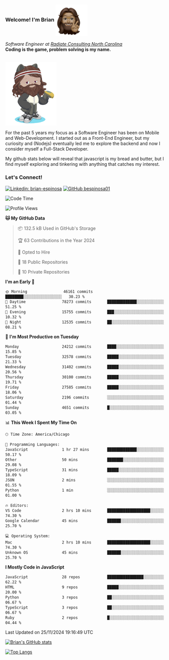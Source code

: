 ###  Welcome! I'm Brian <img align="center" src="https://github.com/bespinosa01/bespinosa01/blob/main/assets/peace-animoji.png" height="100" /></h2>
<p><em>Software Engineer at <a href="https://www.radiateconsulting.coop/north-carolina-tech-coop">Radiate Consulting North Carolina</a>
 <br/>
<!-- </br>Developer Consultant at <a href="https://codethedream.org/">Code The Dream</a> -->
</em> <b>Coding is the game, problem solving is my name.</b></p>

<br/>


 <img align="center" src="https://github.com/bespinosa01/bespinosa01/blob/main/assets/octo-me.png" height="200" /> 
 <p>
 For the past 5 years my focus as a Software Engineer has been on Mobile and Web-Development. I started out as a Front-End Engineer, but my curiosity and (Nodejs) eventually led me to explore the backend and now I consider myself a Full-Stack Developer.
</p>
<p>
 My github stats below will reveal that javascript is my bread and butter, but I find myself exploring and tinkering with anything that catches my interest. 
 </p>
 
 
### Let's Connect!

[![Linkedin: brian-espinosa](https://img.shields.io/badge/-brian--espinosa-blue?style=flat-square&logo=Linkedin&logoColor=white&link=https://www.linkedin.com/in/brian-espinosa/)](https://www.linkedin.com/in/brian-espinosa/)
[![GitHub bespinosa01](https://img.shields.io/github/followers/bespinosa01?label=follow&style=social)](https://github.com/bespinosa01)



<!--START_SECTION:waka-->
![Code Time](http://img.shields.io/badge/Code%20Time-1%2C682%20hrs%2038%20mins-blue)

![Profile Views](http://img.shields.io/badge/Profile%20Views-0-blue)

**🐱 My GitHub Data** 

> 📦 132.5 kB Used in GitHub's Storage 
 > 
> 🏆 63 Contributions in the Year 2024
 > 
> 💼 Opted to Hire
 > 
> 📜 18 Public Repositories 
 > 
> 🔑 10 Private Repositories 
 > 
**I'm an Early 🐤** 

```text
🌞 Morning                46161 commits       ████████░░░░░░░░░░░░░░░░░   30.23 % 
🌆 Daytime                78273 commits       █████████████░░░░░░░░░░░░   51.25 % 
🌃 Evening                15755 commits       ███░░░░░░░░░░░░░░░░░░░░░░   10.32 % 
🌙 Night                  12535 commits       ██░░░░░░░░░░░░░░░░░░░░░░░   08.21 % 
```
📅 **I'm Most Productive on Tuesday** 

```text
Monday                   24212 commits       ████░░░░░░░░░░░░░░░░░░░░░   15.85 % 
Tuesday                  32578 commits       █████░░░░░░░░░░░░░░░░░░░░   21.33 % 
Wednesday                31402 commits       █████░░░░░░░░░░░░░░░░░░░░   20.56 % 
Thursday                 30100 commits       █████░░░░░░░░░░░░░░░░░░░░   19.71 % 
Friday                   27585 commits       █████░░░░░░░░░░░░░░░░░░░░   18.06 % 
Saturday                 2196 commits        ░░░░░░░░░░░░░░░░░░░░░░░░░   01.44 % 
Sunday                   4651 commits        █░░░░░░░░░░░░░░░░░░░░░░░░   03.05 % 
```


📊 **This Week I Spent My Time On** 

```text
🕑︎ Time Zone: America/Chicago

💬 Programming Languages: 
JavaScript               1 hr 27 mins        █████████████░░░░░░░░░░░░   50.17 % 
Other                    50 mins             ███████░░░░░░░░░░░░░░░░░░   29.08 % 
TypeScript               31 mins             █████░░░░░░░░░░░░░░░░░░░░   18.09 % 
JSON                     2 mins              ░░░░░░░░░░░░░░░░░░░░░░░░░   01.55 % 
Python                   1 min               ░░░░░░░░░░░░░░░░░░░░░░░░░   01.00 % 

🔥 Editors: 
VS Code                  2 hrs 10 mins       ███████████████████░░░░░░   74.30 % 
Google Calendar          45 mins             ██████░░░░░░░░░░░░░░░░░░░   25.70 % 

💻 Operating System: 
Mac                      2 hrs 10 mins       ███████████████████░░░░░░   74.30 % 
Unknown OS               45 mins             ██████░░░░░░░░░░░░░░░░░░░   25.70 % 
```

**I Mostly Code in JavaScript** 

```text
JavaScript               28 repos            ████████████████░░░░░░░░░   62.22 % 
HTML                     9 repos             █████░░░░░░░░░░░░░░░░░░░░   20.00 % 
Python                   3 repos             ██░░░░░░░░░░░░░░░░░░░░░░░   06.67 % 
TypeScript               3 repos             ██░░░░░░░░░░░░░░░░░░░░░░░   06.67 % 
Ruby                     2 repos             █░░░░░░░░░░░░░░░░░░░░░░░░   04.44 % 
```




 Last Updated on 25/11/2024 19:16:49 UTC
<!--END_SECTION:waka-->


<!--  Github STATS -->
[![Brian's GitHub stats](https://github-readme-stats.vercel.app/api?username=bespinosa01&hide=stars,contribs&count_private=true&show_icons=true)](https://github.com/anuraghazra/github-readme-stats)

[![Top Langs](https://github-readme-stats.vercel.app/api/top-langs/?username=bespinosa01&layout=compact)](https://github.com/anuraghazra/github-readme-stats)



<!--
**bespinosa01/bespinosa01** is a ✨ _special_ ✨ repository because its `README.md` (this file) appears on your GitHub profile.

Here are some ideas to get you started:

- 🔭 I’m currently working on ...
- 🌱 I’m currently learning ...
- 👯 I’m looking to collaborate on ...
- 🤔 I’m looking for help with ...
- 💬 Ask me about ...
- 📫 How to reach me: ...
- 😄 Pronouns: ...
- ⚡ Fun fact: ...
-->
